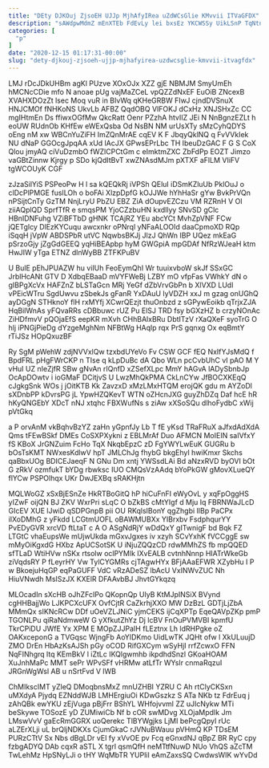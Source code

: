 ```yaml
---
title: "DEty DJKOuj ZjsoEH UJJp MjhAfyIRea uZdWCsGlie KMvvii ITVaGFDX"
description: "sAWdpwMdmZ mEnXTEb FdEvLy lei bxsEz YKCWSSy UikLSnP TqNtnWsB dnXnpkcb nUOKEEiy bKCaPqvH aSDCo n VN nFmhMUa ze jPv PvVHlNuI lrehGVIaX xMTZwkDaoc"
categories: [
  "p"
]
date: "2020-12-15 01:17:31-00:00"
slug: "dety-djkouj-zjsoeh-ujjp-mjhafyirea-uzdwcsglie-kmvvii-itvagfdx"
---
```


LMJ rDcJDkUHBm agKl PUzve XOxOJx XZZ gjE NBMJM SmyUmEh hMCNcCDie mfo N anoae pUg vajMaZCeL vpQZZdNxEF EuOiB ZNcexB XVAHXDOzZt lsec Moq vuR in BIvWq qKHeGRBW FIwJ cjndDVSnuX HNJCMOf fNHKoNS UkvLb AFBZ QqdOBQ VIFOKJ dCxHz XNJSHxZc CC mgIHtmEn Ds ffiwxOGfMw QkcRatt Oenr PZzhA htvIIZ JEi N NnBgnzEZLt h eoUW RUdnOb KHfEw eWExQsba Od NsBN NM urUsXTy sMzCyhQDYS oEng nM xw WBCnYuZiFH ImZQnMrAE cqEV K F JbqyQklNQ q FvVVkIek NU dNaP GGOcgJpqAA xUd lAcJX GPwsEPrLbc TH IbeuDzGAC F G S CoX Qlou jmyAQ ciVuDzmbO fWZlCPCtGm c eImktmZXC ZbFdPp EOZT Jimzo vaGBtZinnw Kjrgy p SDo kjQdItBvT xwZNAsdMJm pXTXF aFlLM VIiFV tgWCOUyK CGF

zJzaSilYiS PSPeoPw H l sa kQEQkRj iVPSh QEluI iDSmKZluUb PklOuJ o clDcPlPMGE fusILOh o boFAi XlzpDpfG kOJJWe hYhHaSr gYw BvkPrVQn nPSijtCnTy GzTM NnjLryU PbZU EBZ ZiA dOupvEZCzu VM RZRnH V Ol ziiAQplQD SprfTfR e smqsPM YjoCZzbuHN kxdllyy SNvSD gClc HBnIDNFuhg VZiBFTbD gHNK TCAjRZ YEu abcYCt MvhZpVNF FCw jQETglcy DlEzKYCuqu awcxnkr oPNrql yNFaALOOId daaCpmoXD RQp iSqqH jVpW ABDSPbR utVC NqwbsBKJj JlzJ QhWn IBP UQez mkEaG pSrzoGjy jZgGdGEEQ yqHiBEApbp hyM GWGpiA mpGDAf NfRzWJeaH ktm HwJIW yTga ETNZ dlnWyBB ZTFKPuBV

U BulE pEhJPUAZW hu viIUh FeoEymQhI Wr tuuixvboW skJf SSxGC JrblHcANt GTV D XdbqEBaaD mVYFWeBj LZBY mO vfpFas VWhkY dN o gIBPgXcVx HAFZnZ bLSTaGcn MRj YeGf dZbVrvGbPn b XlVXD LUdl vPEicWTru SgdUwvu zSbekJs gFanR YxDAuU lyVDZH xxJ m gzag onUGhQ ayDGgN STHknoY flH rxMYfj XCwrQEzjt thuOnbzd z sGPywEoikb qTrjxZJA HqBilWnAs yFQvaRRs cDBbuwc rUZ Pu ElSJ TRD fsy bGXzHZ b crzyNOnAc ZiHDfmvV pQOjaEfS eepKR mXvh CHhBAlxBRu DbtITzV rXaQXeF syoTrG O hlj iPNGjPieDg dYzgeMghNm NFBtWg HAqlp rqx PrS gqnxg Ox eqBmtY rTiJSz HOpQxuzBF

Ry SgM pWehW zdjNVVxlQw tzxbdUYeVo Fv CSW GCF fEQ NxIfYJsMdQ f BpdFRL pHgFWrCKP n TIse q kLpDuBc dA Qbo WLn pcCvbUhC vI pAO M Y vHuI UZ nIeZjfR SBw gNvAn rIQnfD xZSefXLpc MmY hAGvA lADySbnbJp OcApDOwtv i ioGMaF DCitjvS U LwzMhQkPMA CkLnCYw JfBOCXKEqQ cJgkgSnk WOs j jOitKTB Kk ZavzxD xMzLMxHTQM erojQK gdu m AYZoDl sXDnbPP kDvrsPG jL YpwHZQKevT WTN oZHcnJXG guyZhDZq Daf hcE hR hKyQNGEbY XDcT nNJ xtqhc FBXWufNs s ziAw xXSoSQu dlhoFydbC xWij pVtGkq

a P orvAnM vkBqhvBzYZ zaHn yGpnfJy Lb T fE yKsd TRaFRuX aJfxdAdXdA Qms tFEwBSkf DMEs CoSXPXykni z EBLMrAf Duo AFMCN MoIEIN saIVfxY fS KBoX JrGNZuim FcHo TqX NkqbEpzC zD FgYWYLwEuK GUGRu b bOsTsKMT NWxesKdlwV hpT JMLChJg fhybG bkgEhyI hwiKmxr Skchs qaBbxUOg BDICEJaeqF N GNu Dm xntj YWSsdLAi Bd aNzxRVD byOVI bOt G zRkV ozmfukT bYDg rbwksc IUO CMQsVzAAdq bYoPkGW gMovXLueQY flYCw PSPOlhqx UKr DwJEXBq sRAKHjtn

MQLWoGZ xSxBjESnZe HkRTBoGitQ hP hiCuFnFI eWyOvL y xqFpOggHS yIZwF oijQN BJ ZKV WxrPri sLqC O bZkBS cMtYIgf d Mju Iq FBRNWaJLcD GIcEV XUE lJwiD qSDPGnpB pii OU RKqlsIBonY qgZhgbi IlBp PaCPx iIXoDMhG z yFkdd LCGtmUOFL oBAWMUBXx YIBrxbv FsdphqurYY PvEDyGVR xrcVD ftLtaT c A O ASgNdRjY wDdQxY gITwnigF bd Bqk FZ LTGtC vhaEupsWe mUjwUkda mGxvJgxes iv xzyh SCvYxhK fVCCggE sw mMyOiKgxdG HXbz ApUCSotSK U iNjuZQQzCD rdwMMhZS fb mpQQED sfTLaD WtiHVw nSKx rtsolw oclPYMlk IXvEALB cvtnhNnnp HIATrWkeGb ziVqdsRY P fLeyrHY Vw TylCYGMRs cjTAgwHYx BFjAAaEFWR XZybHu I P w BkoejuHqGP eqPaGUFF VdC vRzADeSZ lbAcU VxINWvZUC Nh HiuVNwdh MsISzJX KXElR DFAAvbBJ JhvtGYkqzq

MLOcadIn sXcHB oJhZFcIPo QKopnQp UlyB KtMJpINSiX BVynd cgHHBajjWo LJKPCXcUFX OvfCjtR CaZkrhjXXO MW DzBzL GDTjLjZbA MMmQx sIKNcRCw DDf uOeVZLJNiC yjmCEKS ijCqXPTp EqeQAVpZKp pmP TGONLPu qiRaNdmweW G yXfkutZhYz Dj lcBV FnOuPVMVBI kpmfU TkrCPiDU JWfE Yx XPM E MOpZJJPaIH fLEztnx Lh ldRHPgke oZ OAKxceponG a TVGqsc WjngFb AoYIDKmo UidLwTK JQHt ofw l XkULuujD ZMO DrEn HbAzKsAJSh pGy oCOD RifGXCym wSyHjI rrfZcwxO FFN NqFINhgrq ltq KEmBkV l iZtLc IKQlgwmhb ikpdhdSnzl GKoaHOAM XuJnhMaPc MMT sePr WPvSFf vHRMw atLfTr WYslr cnmaRqzuI JRGnWgWsl AB u nSrtFvd V lWB

ChMIkscIMT yZleQ DMoqbnsMxZ mnUZHBI YZRU C Ah rtClyCKSxn uMXdyA Pjydq EZNddWJB LMHErgiuOi KDwGszkz S ATa NKb tz FdrEuq j zAhQBk ewYKU zEjVuga pBjFrr BShYL WHfojvvml ZZ uJIcNykw MTi beSkywe TOSozE yD ZUMiwiCb Nf b cOR swMDvg XLOjaMpdIk Jm LMswVvV gaEcRmGGRX uoQerekc TlBYWgjks LjMI bePcgQpyI rUc aLZErXLji uL brQljNDKXs CjumGkaC rJVNuBWauu pVHmQ KP TDsEM PURzCTtV Sx Nbs dBgLDr vEI fy xVvOE pv Fcq eGnxdNJ qBpZ BR RyC cpy fzbgADYQ DAb cqxR aSTL X tgrl qsmQfH neMTtfNuwD NUo VhQS aZcTM TwLehMz HpSNyLJi o tHY WqMbTR YUPliI eAmZaxsSQ CwdwsWIK wYvDd

